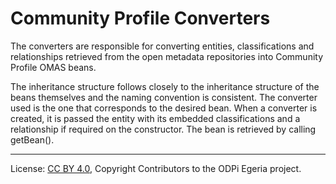 <!-- SPDX-License-Identifier: CC-BY-4.0 -->
<!-- Copyright Contributors to the ODPi Egeria project. -->

# Community Profile Converters

The converters are responsible for converting entities, classifications and relationships retrieved from the
open metadata repositories into Community Profile OMAS beans.

The inheritance structure follows closely to the inheritance structure of the beans themselves and the naming
convention is consistent.   The converter used is the one that corresponds to the desired bean.
When a converter is created, it is passed the entity with its embedded classifications and a relationship if
required on the constructor.  The bean is retrieved by calling getBean().


----
License: [CC BY 4.0](https://creativecommons.org/licenses/by/4.0/),
Copyright Contributors to the ODPi Egeria project.